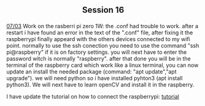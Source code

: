 ## <p align=center> Session 16
<ins>07/03</ins>
Work on the rasberri pi zero 1W:
the .conf had trouble to work.
after a restart i have found an error in the text of the ".conf" file, after fixing it the raspberrypi finally appeard with the others devices connected to my wifi point.
normally to use the ssh conection you need to use the command "ssh pi@raspberry" if it is on factory settings.
you will next have to enter the password witch is normally "raspberry".
after that done you will be in the terminal of the raspberry card which work like a linux terminal, you can now update an install the needed package (command: "apt update","apt upgrade").
we will need python so i have installed pyhton3 (apt install python3).
We will next have to learn openCV and install it in the raspberry.

I have update the tutorial on how to connect the raspberrypi:
[tutorial](https://github.com/YOUSSNDR/PolySnake/blob/2c97e4ca37ce17a8575b1211ac05783869601126/Raspberry%20pi/Raspberry%20pi%20zero%20config/config%20Raspberry%20pi%20zero%20W.md)